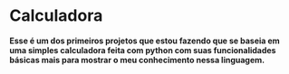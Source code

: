 ﻿# Calculadora

**Esse é um dos primeiros projetos que estou fazendo que se baseia em 
uma simples calculadora feita com python com suas funcionalidades
básicas mais para mostrar o meu conhecimento nessa linguagem.**
